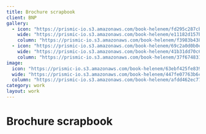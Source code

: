 ```yaml
---
title: Brochure scrapbook
client: BNP
gallery:
  - icon: "https://prismic-io.s3.amazonaws.com/book-helenem/fd295c287cb7c2ccea6c4b76294c86784401e7dd.jpg"
    wide: "https://prismic-io.s3.amazonaws.com/book-helenem/e11182d157bfc3a3f091829b01de6d83c5a8f194.jpg"
    column: "https://prismic-io.s3.amazonaws.com/book-helenem/f3983b438bccdacc2514bc90ec32297d8087c04a.jpg"
  - icon: "https://prismic-io.s3.amazonaws.com/book-helenem/69c2a0d0b0ec819d9d56206d17c2906010380fb0.jpg"
    wide: "https://prismic-io.s3.amazonaws.com/book-helenem/41b31dd70c68e85e42db56b949370d27d74ec582.jpg"
    column: "https://prismic-io.s3.amazonaws.com/book-helenem/37f67483130b4ebf8a10ed12e34a70565328b450.jpg"
image:
  icon: "https://prismic-io.s3.amazonaws.com/book-helenem/63ebf425fe8393181f4030fa968c710d63d00b38.jpg"
  wide: "https://prismic-io.s3.amazonaws.com/book-helenem/447fe07763b6c415387ed70dc2ac966ae10efc6c.jpg"
  column: "https://prismic-io.s3.amazonaws.com/book-helenem/afdd462ec776176b8c905c141fb90662d6f93dec.jpg"
category: work
layout: work
---
```

# Brochure scrapbook